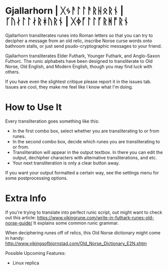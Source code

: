 # Gjallarhorn | ᚷᛃᚨᛚᛚᚨᚱᚺᛟᚱᚾ | ᚴᚢᛅᛚᛚᛅᚱᚼᚢᚱᚾ | ᚷᛄᚪᛚᛚᚪᚱᚻᚩᚱᚾ #

Gjallarhorn transliterates runes into Roman letters so that you can try to decipher a message from an old relic, inscribe Norse curse words onto bathroom stalls, or just send psudo-cryptographic messages to your friend.

Gjallarhorn transliterates Elder Futhark, Younger Futhark, and Anglo-Saxon Futhorc. The runic alphabets have been designed to transliterate to Old Norse, Old English, and Modern English, though you may find luck with others.

If you have even the slightest critique please report it in the issues tab. Issues are cool, they make me feel like I know what I'm doing.



# How to Use It #

Every transliteration goes something like this:
- In the first combo box, select whether you are transliterating to or from runes.
- In the second combo box, decide which runes you are transliterating to or from.
- Transliteration will appear in the output textbox. In there you can edit the output, dechipher characters with alternative transliterations, and etc.
- Your next transliteration is only a clear button away.

If you want your output formatted a certain way, see the settings menu for some postprocessing options.



# Extra Info #

If you're trying to translate into perfect runic script, out might want to check out this article:
https://www.vikingrune.com/write-in-futhark-runes-old-norse-guide/
It explains some common runic grammar.

When deciphering runes off of relics, this Old Norse dictionary might come in handy:
http://www.vikingsofbjornstad.com/Old_Norse_Dictionary_E2N.shtm

Possible Upcoming Features:
- Linux replica
